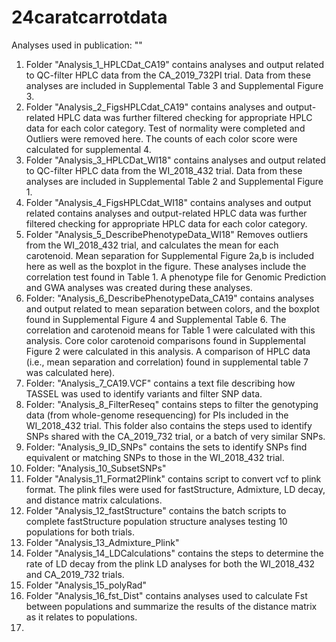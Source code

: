 # 24caratcarrotdata
Analyses used in publication: ""

1) Folder "Analysis_1_HPLCDat_CA19" contains analyses and output related to QC-filter HPLC data from the CA_2019_732PI trial. 
  Data from these analyses are included in Supplemental Table 3 and Supplemental Figure 3. 
2) Folder "Analysis_2_FigsHPLCdat_CA19" contains analyses and output-related HPLC data was further filtered checking for appropriate HPLC data for each color category.
   Test of normality were completed and Outliers were removed here. 
   The counts of each color score were calculated for supplemental 4.
3) Folder "Analysis_3_HPLCDat_WI18" contains analyses and output related to QC-filter HPLC data from the WI_2018_432 trial.
     Data from these analyses are included in Supplemental Table 2 and Supplemental Figure 1. 
4) Folder "Analysis_4_FigsHPLCdat_WI18" contains analyses and output related contains analyses and output-related HPLC data was further filtered checking for appropriate HPLC data for each color category.
5) Folder "Analysis_5_DescribePhenotypeData_WI18" Removes outliers from the WI_2018_432 trial, and calculates the mean for each carotenoid. Mean separation for Supplemental Figure 2a,b is included here as well as the boxplot in the figure. These analyses include the correlation test found in Table 1. A phenotype file for  Genomic Prediction and GWA analyses was created during these analyses. 
6)  Folder: "Analysis_6_DescribePhenotypeData_CA19" contains analyses and output related to mean separation between colors, and the boxplot found in Supplemental Figure 4 and Supplemental Table 6. The correlation and carotenoid means for Table 1 were calculated with this analysis. Core color carotenoid comparisons found in Supplemental Figure 2 were calculated in this analysis. A comparison of HPLC data (i.e., mean separation and correlation) found in supplemental table 7 was calculated here). 
7) Folder: "Analysis_7_CA19.VCF" contains a text file describing how TASSEL was used to identify variants and filter SNP data.
8) Folder: "Analysis_8_FilterReseq" contains steps to filter the genotyping data (from whole-genome resequencing) for PIs included in the WI_2018_432 trial. This folder also contains the steps used to identify SNPs shared with the CA_2019_732 trial, or a batch of very similar SNPs.
9) Folder: "Analysis_9_ID_SNPs" contains the sets to identify SNPs find equivalent or matching SNPs to those in the WI_2018_432 trial.
10) Folder: "Analysis_10_SubsetSNPs"
11) Folder "Analysis_11_Format2Plink" contains script to convert vcf to plink format. The plink files were used for fastStructure, Admixture, LD decay, and distance matrix calculations.
12) Folder "Analysis_12_fastStructure" contains the batch scripts to complete fastStructure population structure analyses testing 10 populations for both trials.
13) Folder "Analysis_13_Admixture_Plink"
14) Folder "Analysis_14_LDCalculations" contains the steps to determine the rate of LD decay from the plink LD analyses for both the WI_2018_432 and CA_2019_732 trials.
15) Folder "Analysis_15_polyRad"
16) Folder "Analysis_16_fst_Dist" contains analyses used to calculate Fst between populations and summarize the results of the distance matrix as it relates to populations.
17) 
